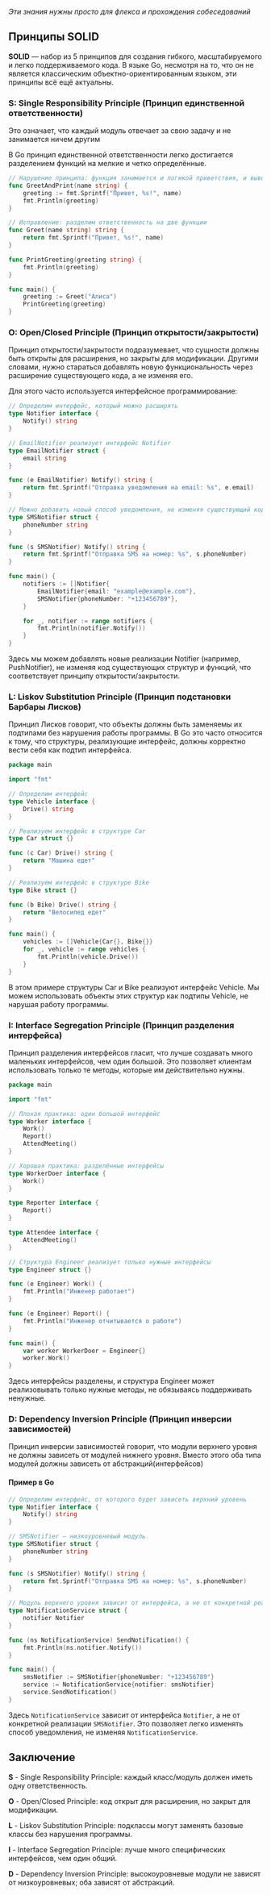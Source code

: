 

 *Эти знания нужны просто для флекса и прохождения собеседований*

## Принципы SOLID

**SOLID** — набор из 5 принципов для создания гибкого, масштабируемого и легко поддерживаемого кода. В языке Go, несмотря на то, что он не является классическим объектно-ориентированным языком, эти принципы всё ещё актуальны.

### S: Single Responsibility Principle (Принцип единственной ответственности)

Это означает, что каждый модуль отвечает за свою задачу и не занимается ничем другим 

В Go принцип единственной ответственности легко достигается разделением функций на мелкие и четко определённые.


```go
// Нарушение принципа: функция занимается и логикой приветствия, и выводом результата
func GreetAndPrint(name string) {
    greeting := fmt.Sprintf("Привет, %s!", name)
    fmt.Println(greeting)
}

// Исправление: разделим ответственность на две функции
func Greet(name string) string {
    return fmt.Sprintf("Привет, %s!", name)
}

func PrintGreeting(greeting string) {
    fmt.Println(greeting)
}

func main() {
    greeting := Greet("Алиса")
    PrintGreeting(greeting)
}
```


### O: Open/Closed Principle (Принцип открытости/закрытости)

Принцип открытости/закрытости подразумевает, что сущности должны быть открыты для расширения, но закрыты для модификации. Другими словами, нужно стараться добавлять новую функциональность через расширение существующего кода, а не изменяя его.

Для этого часто используется интерфейсное программирование:
```go
// Определим интерфейс, который можно расширять
type Notifier interface {
    Notify() string
}

// EmailNotifier реализует интерфейс Notifier
type EmailNotifier struct {
    email string
}

func (e EmailNotifier) Notify() string {
    return fmt.Sprintf("Отправка уведомления на email: %s", e.email)
}

// Можно добавить новый способ уведомления, не изменяя существующий код
type SMSNotifier struct {
    phoneNumber string
}

func (s SMSNotifier) Notify() string {
    return fmt.Sprintf("Отправка SMS на номер: %s", s.phoneNumber)
}

func main() {
    notifiers := []Notifier{
        EmailNotifier{email: "example@example.com"},
        SMSNotifier{phoneNumber: "+123456789"},
    }

    for _, notifier := range notifiers {
        fmt.Println(notifier.Notify())
    }
}
```
Здесь мы можем добавлять новые реализации Notifier (например, PushNotifier), не изменяя код существующих структур и функций, что соответствует принципу открытости/закрытости.


### L: Liskov Substitution Principle (Принцип подстановки Барбары Лисков)

Принцип Лисков говорит, что объекты должны быть заменяемы их подтипами без нарушения работы программы. В Go это часто относится к тому, что структуры, реализующие интерфейс, должны корректно вести себя как подтип интерфейса.
```go
package main

import "fmt"

// Определим интерфейс
type Vehicle interface {
    Drive() string
}

// Реализуем интерфейс в структуре Car
type Car struct {}

func (c Car) Drive() string {
    return "Машина едет"
}

// Реализуем интерфейс в структуре Bike
type Bike struct {}

func (b Bike) Drive() string {
    return "Велосипед едет"
}

func main() {
    vehicles := []Vehicle{Car{}, Bike{}}
    for _, vehicle := range vehicles {
        fmt.Println(vehicle.Drive())
    }
}
```

В этом примере структуры Car и Bike реализуют интерфейс Vehicle. Мы можем использовать объекты этих структур как подтипы Vehicle, не нарушая работу программы.


### I: Interface Segregation Principle (Принцип разделения интерфейса)

Принцип разделения интерфейсов гласит, что лучше создавать много маленьких интерфейсов, чем один большой. Это позволяет клиентам использовать только те методы, которые им действительно нужны.

```GO
package main

import "fmt"

// Плохая практика: один большой интерфейс
type Worker interface {
    Work()
    Report()
    AttendMeeting()
}

// Хорошая практика: разделённые интерфейсы
type WorkerDoer interface {
    Work()
}

type Reporter interface {
    Report()
}

type Attendee interface {
    AttendMeeting()
}

// Структура Engineer реализует только нужные интерфейсы
type Engineer struct {}

func (e Engineer) Work() {
    fmt.Println("Инженер работает")
}

func (e Engineer) Report() {
    fmt.Println("Инженер отчитывается о работе")
}

func main() {
    var worker WorkerDoer = Engineer{}
    worker.Work()
}
```

Здесь интерфейсы разделены, и структура Engineer может реализовывать только нужные методы, не обязываясь поддерживать ненужные.


### D: Dependency Inversion Principle (Принцип инверсии зависимостей)

Принцип инверсии зависимостей говорит, что модули верхнего уровня не должны зависеть от модулей нижнего уровня. Вместо этого оба типа модулей должны зависеть от абстракций(интерфейсов)

#### Пример в Go

```go
// Определим интерфейс, от которого будет зависеть верхний уровень
type Notifier interface {
    Notify() string
}

// SMSNotifier — низкоуровневый модуль
type SMSNotifier struct {
    phoneNumber string
}

func (s SMSNotifier) Notify() string {
    return fmt.Sprintf("Отправка SMS на номер: %s", s.phoneNumber)
}

// Модуль верхнего уровня зависит от интерфейса, а не от конкретной реализации
type NotificationService struct {
    notifier Notifier
}

func (ns NotificationService) SendNotification() {
    fmt.Println(ns.notifier.Notify())
}

func main() {
    smsNotifier := SMSNotifier{phoneNumber: "+123456789"}
    service := NotificationService{notifier: smsNotifier}
    service.SendNotification()
}
```

Здесь `NotificationService` зависит от интерфейса `Notifier`, а не от конкретной реализации `SMSNotifier`. Это позволяет легко изменять способ уведомления, не изменяя `NotificationService`.


## Заключение

**S** - Single Responsibility Principle: каждый класс/модуль должен иметь одну ответственность.

**O** - Open/Closed Principle: код открыт для расширения, но закрыт для модификации.

**L** - Liskov Substitution Principle: подклассы могут заменять базовые классы без нарушения программы.

**I** - Interface Segregation Principle: лучше много специфических интерфейсов, чем один общий.

**D** - Dependency Inversion Principle: высокоуровневые модули не зависят от низкоуровневых; оба зависят от абстракций.